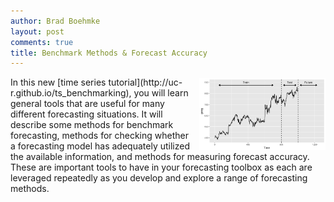 ```yaml
---
author: Brad Boehmke
layout: post
comments: true
title: Benchmark Methods & Forecast Accuracy
---
```


<img src="/public/images/analytics/time_series/partitioning-1.png"  style="float:right; margin: 2px 0px 0px 10px; width: 40%; height: 40%;" />
In this new [time series tutorial](http://uc-r.github.io/ts_benchmarking), you will learn general tools that are useful for many different forecasting situations. It will describe some methods for benchmark forecasting, methods for checking whether a forecasting model has adequately utilized the available information, and methods for measuring forecast accuracy. These are important tools to have in your forecasting toolbox as each are leveraged repeatedly as you develop and explore a range of forecasting methods.
